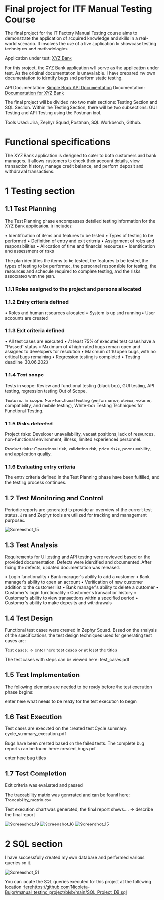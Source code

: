 <h1> Final project for ITF Manual Testing Course </h1>

The final project for the IT Factory Manual Testing course aims to demonstrate the application of acquired knowledge and skills in a real-world scenario. It involves the use of a live application to showcase testing techniques and methodologies.

Application under test: [XYZ Bank](https://www.globalsqa.com/angularJs-protractor/BankingProject/#/login)

For this project, the XYZ Bank application will serve as the application under test. As the original documentation is unavailable, I have prepared my own documentation to identify bugs and perform static testing.

API Documentation: [Simple Book API Documentation](https://github.com/vdespa/introduction-to-postman-course/blob/main/simple-books-api.md)
Documentation: [Documentation for XYZ Bank](https://github.com/Nicoleta-Bujor/manual_testing_project/blob/main/Documentatie%20pt%20xyz%20bank.docx)

The final project will be divided into two main sections: Testing Section and SQL Section. Within the Testing Section, there will be two subsections: GUI Testing and API Testing using the Postman tool.

Tools Used: Jira, Zephyr Squad, Postman, SQL Workbench, Github.

# Functional specifications

The XYZ Bank application is designed to cater to both customers and bank managers. It allows customers to check their account details, view transaction history, manage credit balance, and perform deposit and withdrawal transactions.

# 1 Testing section

## 1.1 Test Planning

The Test Planning phase encompasses detailed testing information for the XYZ Bank application. It includes:

•	Identification of items and features to be tested
•	Types of testing to be performed
•	Definition of entry and exit criteria
•	Assignment of roles and responsibilities
•	Allocation of time and financial resources
•	Identification and assessment of risks

The plan identifies the items to be tested, the features to be tested, the types of testing to be performed, the personnel responsible for testing, the resources and schedule required to complete testing, and the risks associated with the plan.

### 1.1.1 Roles assigned to the project and persons allocated

### 1.1.2 Entry criteria defined

•	Roles and human resources allocated
•	System is up and running
•	User accounts are created

### 1.1.3 Exit criteria defined

•	All test cases are executed
•	At least 75% of executed test cases have a "Passed" status
•	Maximum of 4 high-rated bugs remain open and assigned to developers for resolution
•	Maximum of 10 open bugs, with no critical bugs remaining
•	Regression testing is completed
•	Testing deadline: 30.06.2023

### 1.1.4 Test scope

Tests in scope: Review and functional testing (black box), GUI testing, API testing, regression testing Out of Scope.

Tests not in scope: Non-functional testing (performance, stress, volume, compatibility, and mobile testing), White-box Testing Techniques for Functional Testing.

### 1.1.5 Risks detected

Project risks: Developer unavailability, vacant positions, lack of resources, non-functional environment, illness, limited experienced personnel.

Product risks: Operational risk, validation risk, price risks, poor usability, and application quality.

### 1.1.6 Evaluating entry criteria

The entry criteria defined in the Test Planning phase have been fulfilled, and the testing process continues.

## 1.2 Test Monitoring and Control

Periodic reports are generated to provide an overview of the current test status. Jira and Zephyr tools are utilized for tracking and management purposes.

![Screenshot_15](https://github.com/Nicoleta-Bujor/manual_testing_project/assets/136907555/98144450-178e-49da-8f7d-52d06739406d)


## 1.3 Test Analysis

Requirements for UI testing and API testing were reviewed based on the provided documentation. Defects were identified and documented. After fixing the defects, updated documentation was released.

•	Login functionality
•	Bank manager's ability to add a customer
•	Bank manager's ability to open an account
•	Verification of new customer addition to the customer list
•	Bank manager's ability to delete a customer
•	Customer's login functionality
•	Customer's transaction history
•	Customer's ability to view transactions within a specified period
•	Customer's ability to make deposits and withdrawals

## 1.4 Test Design

Functional test cases were created in Zephyr Squad. Based on the analysis of the specifications, the test design techniques used for generating test cases are:

Test cases: -> enter here test cases or at least the titles

The test cases with steps can be viewed here: test_cases.pdf

## 1.5 Test Implementation

The following elements are needed to be ready before the test execution phase begins:

enter here what needs to be ready for the test execution to begin

## 1.6 Test Execution

Test cases are executed on the created test Cycle summary: cycle_summary_execution.pdf

Bugs have been created based on the failed tests. The complete bug reports can be found here: created_bugs.pdf

enter here bug titles

## 1.7 Test Completion

Exit criteria was evaluated and passed

The traceability matrix was generated and can be found here: Traceability_matrix.csv

Test execution chart was generated, the final report shows.... -> describe the final report

![Screenshot_19](https://github.com/Nicoleta-Bujor/manual_testing_project/assets/136907555/e4176cf9-341d-4c9c-b31e-5fa1d26723df)
![Screenshot_16](https://github.com/Nicoleta-Bujor/manual_testing_project/assets/136907555/18abc3b7-cbb8-4420-ab8d-bd9c270ca982)
![Screenshot_15](https://github.com/Nicoleta-Bujor/manual_testing_project/assets/136907555/1ee73667-b7d4-4568-a40c-9619e20879d3)


# 2 SQL section

I have successfully created my own database and performed various queries on it.

![Screenshot_51](https://github.com/Nicoleta-Bujor/manual_testing_project/assets/136907555/a18724c4-2273-4370-81bd-fe1ee50d1641)

You can locate the SQL queries executed for this project at the following location [Here](https://github.com/Nicoleta-Bujor/manual_testing_project/blob/main/SQL_Proiect_DB.sql)https://github.com/Nicoleta-Bujor/manual_testing_project/blob/main/SQL_Proiect_DB.sql

